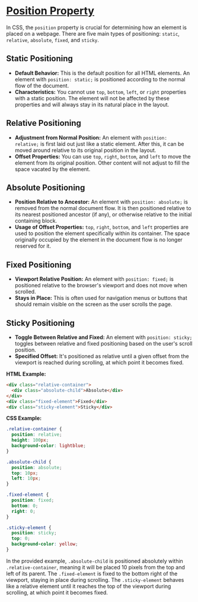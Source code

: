 # [Position Property](https://www.w3schools.com/cssref/pr_class_position.php)

In CSS, the `position` property is crucial for determining how an element is placed on a webpage. There are five main types of positioning: `static`, `relative`, `absolute`, `fixed`, and `sticky`.

## Static Positioning

- **Default Behavior:** This is the default position for all HTML elements. An element with `position: static;` is positioned according to the normal flow of the document.
- **Characteristics:** You cannot use `top`, `bottom`, `left`, or `right` properties with a static position. The element will not be affected by these properties and will always stay in its natural place in the layout.

## Relative Positioning

- **Adjustment from Normal Position:** An element with `position: relative;` is first laid out just like a static element. After this, it can be moved around relative to its original position in the layout.
- **Offset Properties:** You can use `top`, `right`, `bottom`, and `left` to move the element from its original position. Other content will not adjust to fill the space vacated by the element.

## Absolute Positioning

- **Position Relative to Ancestor:** An element with `position: absolute;` is removed from the normal document flow. It is then positioned relative to its nearest positioned ancestor (if any), or otherwise relative to the initial containing block.
- **Usage of Offset Properties:** `top`, `right`, `bottom`, and `left` properties are used to position the element specifically within its container. The space originally occupied by the element in the document flow is no longer reserved for it.

## Fixed Positioning

- **Viewport Relative Position:** An element with `position: fixed;` is positioned relative to the browser's viewport and does not move when scrolled.
- **Stays in Place:** This is often used for navigation menus or buttons that should remain visible on the screen as the user scrolls the page.

## Sticky Positioning

- **Toggle Between Relative and Fixed:** An element with `position: sticky;` toggles between relative and fixed positioning based on the user's scroll position.
- **Specified Offset:** It's positioned as relative until a given offset from the viewport is reached during scrolling, at which point it becomes fixed.

**HTML Example:**

```html
<div class="relative-container">
  <div class="absolute-child">Absolute</div>
</div>
<div class="fixed-element">Fixed</div>
<div class="sticky-element">Sticky</div>
```

**CSS Example:**

```css
.relative-container {
  position: relative;
  height: 100px;
  background-color: lightblue;
}

.absolute-child {
  position: absolute;
  top: 10px;
  left: 10px;
}

.fixed-element {
  position: fixed;
  bottom: 0;
  right: 0;
}

.sticky-element {
  position: sticky;
  top: 0;
  background-color: yellow;
}
```

In the provided example, `.absolute-child` is positioned absolutely within `.relative-container`, meaning it will be placed 10 pixels from the top and left of its parent. The `.fixed-element` is fixed to the bottom right of the viewport, staying in place during scrolling. The `.sticky-element` behaves like a relative element until it reaches the top of the viewport during scrolling, at which point it becomes fixed.
